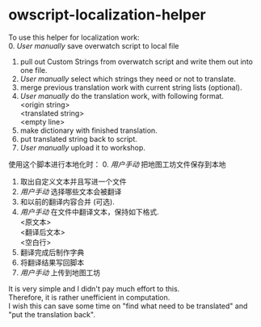 # owscript-localization-helper
To use this helper for localization work:  
  0. *User manually* save overwatch script to local file  
  1. pull out Custom Strings from overwatch script and write them out into one file.  
  2. *User manually* select which strings they need or not to translate.    
  2. merge previous translation work with current string lists (optional).  
  3. *User manually* do the translation work, with following format.  
    \<origin string\>  
    \<translated string\>  
    \<empty line\>  
  4. make dictionary with finished translation.  
  5. put translated string back to script.  
  6. *User manually* upload it to workshop.  
  
使用这个脚本进行本地化时： 
  0. *用户手动* 把地图工坊文件保存到本地  
  1. 取出自定义文本并且写进一个文件  
  2. *用户手动* 选择哪些文本会被翻译    
  2. 和以前的翻译内容合并 (可选).  
  3. *用户手动* 在文件中翻译文本，保持如下格式.  
    \<原文本\>  
    \<翻译后文本\>  
    \<空白行\>  
  4. 翻译完成后制作字典  
  5. 将翻译结果写回脚本  
  6. *用户手动* 上传到地图工坊  
  
It is very simple and I didn't pay much effort to this.  
Therefore, it is rather unefficient in computation.  
I wish this can save some time on "find what need to be translated" and "put the translation back".
